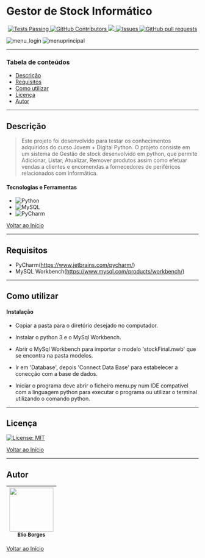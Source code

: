 # Gestor de Stock Informático

  <p align="center">
    <a href="https://github.com/Xremix34/github-readme-stats/actions">
      <img alt="Tests Passing" src="https://github.com/Xremix34/github-readme-stats/workflows/Test/badge.svg" />
    </a>
    <a href="https://github.com/Xremix34/github-readme-stats/graphs/contributors">
      <img alt="GitHub Contributors" src="https://img.shields.io/github/contributors/Xremix34/github-readme-stats" />
    </a>
    <a href="https://codecov.io/gh/Xremix34/github-readme-stats">
      <img src="https://codecov.io/gh/Xremix34/github-readme-stats/branch/master/graph/badge.svg" />
    </a>
    <a href="https://github.com/Xremix34/github-readme-stats/issues">
      <img alt="Issues" src="https://img.shields.io/github/issues/Xremix34/github-readme-stats?color=0088ff" />
    </a>
    <a href="https://github.com/Xremix34/github-readme-stats/pulls">
      <img alt="GitHub pull requests" src="https://img.shields.io/github/issues-pr/Xremix34/github-readme-stats?color=0088ff" />
    </a>
  </p>
  
![menu_login](https://user-images.githubusercontent.com/92939227/194332244-434c99dc-8dd0-4737-ba8b-94767aa9534c.png)
![menuprincipal](https://user-images.githubusercontent.com/92939227/194332276-d6d9c74b-bec6-4024-ab76-ab22de2f48d6.png)

---

### Tabela de conteúdos

- [Descrição](#descrição)
- [Requisitos](#requisitos)
- [Como utilizar](#Como-utilizar)
- [Licença](#licença)
- [Autor](#autor)

---

## Descrição

> Este projeto foi desenvolvido para testar os conhecimentos adquiridos do curso Jovem + Digital Python.
> O projeto consiste em um sistema de Gestão de stock desenvolvido em python, que permite Adicionar, Listar, Atualizar, Remover produtos assim como efetuar vendas a clientes e encomendas a fornecedores de periféricos relacionados com informática.

#### Tecnologias e Ferramentas

- ![Python](https://img.shields.io/badge/python-3670A0?style=for-the-badge&logo=python&logoColor=ffdd54)
- ![MySQL](https://img.shields.io/badge/mysql-%2300f.svg?style=for-the-badge&logo=mysql&logoColor=white)
- ![PyCharm](https://img.shields.io/badge/pycharm-143?style=for-the-badge&logo=pycharm&logoColor=black&color=black&labelColor=green)

[Voltar ao Início](#Gestor-de-Stock-Informático)

---

## Requisitos
- PyCharm(https://www.jetbrains.com/pycharm/)
- MySQL Workbench(https://www.mysql.com/products/workbench/)
---

## Como utilizar

#### Instalação
- <p>Copiar a pasta para o diretório desejado no computador.</p>
- <p>Instalar o python 3 e o MySql Workbench.</p>
- <p>Abrir o MySql Workbench para importar o modelo 'stockFinal.mwb' que se encontra na pasta modelos. </p>
- <p>Ir em 'Database', depois 'Connect Data Base' para estabelecer a conecção com a base de dados.</p>
- <p>Iniciar o programa deve abrir o ficheiro menu.py num IDE compatível com a linguagem python para executar o programa ou utilizar o terminal utilizando o comando python.</p>

---

## Licença

[![License: MIT](https://img.shields.io/badge/License-MIT-yellow.svg)](https://opensource.org/licenses/MIT)

[Voltar ao Início](#Gestor-de-Stock-Informático)

---

## Autor

[<img src="https://avatars.githubusercontent.com/u/92939227?s=96&v=4" width=115> <br> <sub> Elio Borges </sub>](https://github.com/Xremix34)|
| :---: |

[Voltar ao Início](#Gestor-de-Stock-Informático)
